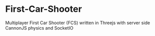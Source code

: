 # First-Car-Shooter
Multiplayer First Car Shooter (FCS) written in Threejs with server side CannonJS physics and SocketIO
